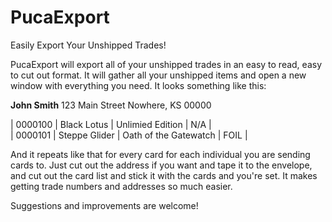 # PucaExport
Easily Export Your Unshipped Trades!

PucaExport will export all of your unshipped trades in an easy to read, easy to cut out format.  It will gather all your unshipped items and open a new window with everything you need.  It looks something like this:


<b>John Smith</b>
123 Main Street
Nowhere, KS 00000

| 0000100 | Black Lotus | Unlimied Edition | N/A |  
| 0000101 | Steppe Glider | Oath of the Gatewatch | FOIL |


And it repeats like that for every card for each individual you are sending cards to.  Just cut out the address if you want and tape it to the envelope, and cut out the card list and stick it with the cards and you're set.  It makes getting trade numbers and addresses so much easier.

Suggestions and improvements are welcome!
